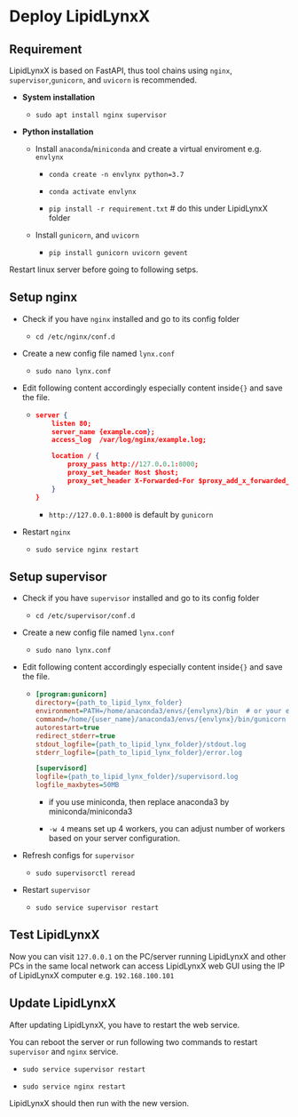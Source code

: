 # Deploy LipidLynxX

## Requirement

LipidLynxX is based on FastAPI, thus tool chains using `nginx`, `supervisor`,`gunicorn`, and `uvicorn` is recommended.

+ **System installation**
  
  + `sudo apt install nginx supervisor`

+ **Python installation**
  
  + Install `anaconda`/`miniconda` and create a virtual enviroment e.g. `envlynx`
    
    + `conda create -n envlynx python=3.7`
    
    + `conda activate envlynx`
    
    + `pip install -r requirement.txt`  # do this under LipidLynxX folder
  
  + Install `gunicorn`, and `uvicorn`
    
    + `pip install gunicorn uvicorn gevent`



Restart linux server before going to following setps.



## Setup nginx

- Check if you have `nginx` installed and go to its config folder
  
  - `cd /etc/nginx/conf.d`

- Create a new config file named `lynx.conf`
  
  - `sudo nano lynx.conf`

- Edit following content accordingly especially content inside`{}` and save the file.
  
  - ```json
    server {
        listen 80;
        server_name {example.com};
        access_log  /var/log/nginx/example.log;
    
        location / {
            proxy_pass http://127.0.0.1:8000;
            proxy_set_header Host $host;
            proxy_set_header X-Forwarded-For $proxy_add_x_forwarded_for;
        }
    }
    
    ```
    
    - `http://127.0.0.1:8000` is default by `gunicorn`
- Restart `nginx`
  - `sudo service nginx restart`

## Setup supervisor

+ Check if you have `supervisor` installed and go to its config folder
  
  + `cd /etc/supervisor/conf.d`

+ Create a new config file named `lynx.conf`
  
  + `sudo nano lynx.conf`

+ Edit following content accordingly especially content inside`{}` and save the file.
  
  + ```ini
    [program:gunicorn]
    directory={path_to_lipid_lynx_folder}
    environment=PATH=/home/anaconda3/envs/{envlynx}/bin  # or your env path
    command=/home/{user_name}/anaconda3/envs/{envlynx}/bin/gunicorn lynx.app:app -w 4 -k uvicorn.workers.UvicornWorker
    autorestart=true
    redirect_stderr=true
    stdout_logfile={path_to_lipid_lynx_folder}/stdout.log
    stderr_logfile={path_to_lipid_lynx_folder}/error.log
    
    [supervisord]
    logfile={path_to_lipid_lynx_folder}/supervisord.log
    logfile_maxbytes=50MB
    ```
    
    + if you use miniconda, then replace anaconda3 by miniconda/miniconda3
    
    + `-w 4` means set up 4 workers, you can adjust number of workers based on your server configuration. 

+ Refresh configs for `supervisor`
  
  + `sudo supervisorctl reread`

+ Restart `supervisor`
  
  + `sudo service supervisor restart`



## Test LipidLynxX

Now you can visit `127.0.0.1` on the PC/server running LipidLynxX and other PCs in the same local network can access LipidLynxX web GUI using the IP of LipidLynxX computer e.g. `192.168.100.101`



## Update LipidLynxX

After updating LipidLynxX, you have to restart the web service.

You can reboot the server or run following two commands to restart `supervisor` and `nginx` service.

+ `sudo service supervisor restart`

+ `sudo service nginx restart`

LipidLynxX should then run with the new version.
